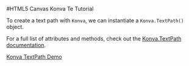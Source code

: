 
#HTML5 Canvas Konva Te Tutorial

To create  a text path with `Konva`, we can instantiate a `Konva.TextPath()` object.

For a full list of attributes and methods, check out the [Konva.TextPath documentation](http://konva.github.io/api/Konva.T.html).

<a class="jsbin-embed" href="http://jsbin.com/mahaju/1/embed?js,output">Konva TextPath Demo</a><script src="http://static.jsbin.com/js/embed.js"></script>
